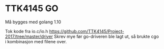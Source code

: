 # TTK4145 GO

Må bygges med golang 1.10

Tok kode fra io.c/io.h https://github.com/TTK4145/Project-2017/tree/master/driver
Skrev mye før go-driveren ble lagt ut, så brukte cgo i kombinasjon med filene over.